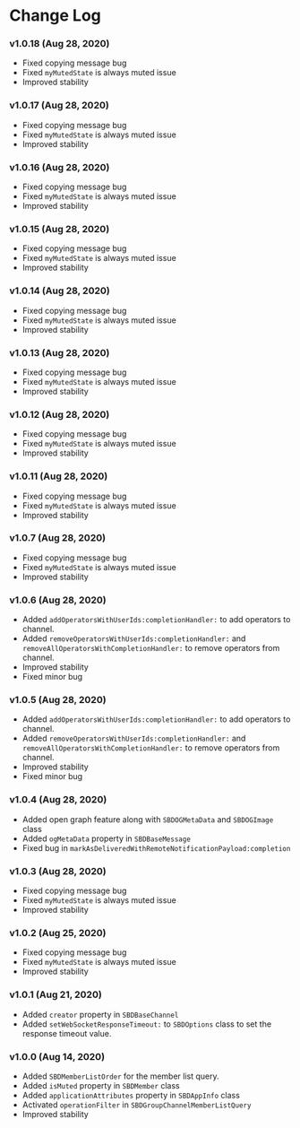 # Change Log

### v1.0.18 (Aug 28, 2020)
* Fixed copying message bug
* Fixed `myMutedState` is always muted issue
* Improved stability


### v1.0.17 (Aug 28, 2020)
* Fixed copying message bug
* Fixed `myMutedState` is always muted issue
* Improved stability


### v1.0.16 (Aug 28, 2020)
* Fixed copying message bug
* Fixed `myMutedState` is always muted issue
* Improved stability


### v1.0.15 (Aug 28, 2020)
* Fixed copying message bug
* Fixed `myMutedState` is always muted issue
* Improved stability


### v1.0.14 (Aug 28, 2020)
* Fixed copying message bug
* Fixed `myMutedState` is always muted issue
* Improved stability


### v1.0.13 (Aug 28, 2020)
* Fixed copying message bug
* Fixed `myMutedState` is always muted issue
* Improved stability


### v1.0.12 (Aug 28, 2020)
* Fixed copying message bug
* Fixed `myMutedState` is always muted issue
* Improved stability


### v1.0.11 (Aug 28, 2020)
* Fixed copying message bug
* Fixed `myMutedState` is always muted issue
* Improved stability


### v1.0.7 (Aug 28, 2020)
* Fixed copying message bug
* Fixed `myMutedState` is always muted issue
* Improved stability


### v1.0.6 (Aug 28, 2020)
* Added `addOperatorsWithUserIds:completionHandler:` to add operators to channel.
* Added `removeOperatorsWithUserIds:completionHandler:` and `removeAllOperatorsWithCompletionHandler:` to remove operators from channel.
* Improved stability
* Fixed minor bug


### v1.0.5 (Aug 28, 2020)
* Added `addOperatorsWithUserIds:completionHandler:` to add operators to channel.
* Added `removeOperatorsWithUserIds:completionHandler:` and `removeAllOperatorsWithCompletionHandler:` to remove operators from channel.
* Improved stability
* Fixed minor bug


### v1.0.4 (Aug 28, 2020)
* Added open graph feature along with `SBDOGMetaData` and `SBDOGImage` class
* Added `ogMetaData` property in `SBDBaseMessage` 
* Fixed bug in `markAsDeliveredWithRemoteNotificationPayload:completion`


### v1.0.3 (Aug 28, 2020)
* Fixed copying message bug
* Fixed `myMutedState` is always muted issue
* Improved stability


### v1.0.2 (Aug 25, 2020)
* Fixed copying message bug
* Fixed `myMutedState` is always muted issue
* Improved stability

### v1.0.1 (Aug 21, 2020)
* Added `creator` property in `SBDBaseChannel`
* Added `setWebSocketResponseTimeout:` to `SBDOptions` class to set the response timeout value.

### v1.0.0 (Aug 14, 2020)
* Added `SBDMemberListOrder` for the member list query.
* Added `isMuted` property in `SBDMember` class
* Added `applicationAttributes` property in `SBDAppInfo` class
* Activated `operationFilter` in `SBDGroupChannelMemberListQuery`
* Improved stability
